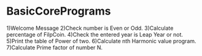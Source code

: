 # BasicCorePrograms
1)Welcome Message
2)Check number is Even or Odd.
3)Calculate percentage of FilpCoin.
4)Check the entered year is Leap Year or not.
5)Print the table of Power of two.
6)Calculate nth Harmonic value program.
7)Calculate Prime factor of number N.
